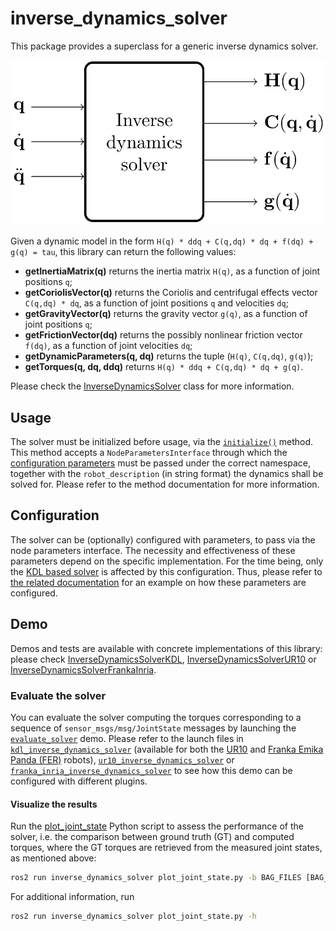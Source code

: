 # inverse_dynamics_solver

This package provides a superclass for a generic inverse dynamics solver.

!["Inverse dynamics solver block scheme"](./doc/media/inverse_dynamics_solver.png "Inverse dynamics solver block scheme")

Given a dynamic model in the form `H(q) * ddq + C(q,dq) * dq + f(dq) + g(q) = tau`, this library can return the following values:

* **getInertiaMatrix(q)** returns the inertia matrix `H(q)`, as a function of joint positions `q`;
* **getCoriolisVector(q)** returns the Coriolis and centrifugal effects vector `C(q,dq) * dq`, as a function of joint positions `q` and velocities `dq`;
* **getGravityVector(q)** returns the gravity vector `g(q)`, as a function of joint positions `q`;
* **getFrictionVector(dq)** returns the possibly nonlinear friction vector `f(dq)`, as a function of joint velocities `dq`;
* **getDynamicParameters(q, dq)** returns the tuple (`H(q)`, `C(q,dq)`, `g(q)`);
* **getTorques(q, dq, ddq)** returns `H(q) * ddq + C(q,dq) * dq + g(q)`.

Please check the [InverseDynamicsSolver](./include/inverse_dynamics_solver/inverse_dynamics_solver.hpp) class for more information.

## Usage

The solver must be initialized before usage, via the [`initialize()`](./include/inverse_dynamics_solver/inverse_dynamics_solver.hpp#L0047) method.
This method accepts a `NodeParametersInterface` through which the [configuration parameters](#configuration) must be passed under the correct namespace, together with the `robot_description` (in string format) the dynamics shall be solved for.
Please refer to the method documentation for more information.

## Configuration

The solver can be (optionally) configured with parameters, to pass via the node parameters interface.
The necessity and effectiveness of these parameters depend on the specific implementation.
For the time being, only the [KDL based solver](../kdl_inverse_dynamics_solver/include/kdl_inverse_dynamics_solver/kdl_inverse_dynamics_solver.hpp) is affected by this configuration.
Thus, please refer to [the related documentation](../kdl_inverse_dynamics_solver/README.md#configuration) for an example on how these parameters are configured.

## Demo

Demos and tests are available with concrete implementations of this library: please check [InverseDynamicsSolverKDL](../kdl_inverse_dynamics_solver/README.md#demo), [InverseDynamicsSolverUR10](../ur10_inverse_dynamics_solver/README.md#demo) or [InverseDynamicsSolverFrankaInria](../franka_inria_inverse_dynamics_solver/README.md#demo).

### Evaluate the solver

You can evaluate the solver computing the torques corresponding to a sequence of `sensor_msgs/msg/JointState` messages by launching the [`evaluate_solver`](./launch/evaluate_solver.launch.py) demo.
Please refer to the launch files in [`kdl_inverse_dynamics_solver`](../kdl_inverse_dynamics_solver/README.md#demo) (available for both the [UR10](../kdl_inverse_dynamics_solver/launch/evaluate_solver_kdl_ur10.launch.py) and [Franka Emika Panda (FER)](../kdl_inverse_dynamics_solver/launch/evaluate_solver_kdl_panda.launch.py) robots), [`ur10_inverse_dynamics_solver`](../ur10_inverse_dynamics_solver/launch/evaluate_solver_ur10.launch.py) or [`franka_inria_inverse_dynamics_solver`](../franka_inria_inverse_dynamics_solver/launch/evaluate_solver_franka.launch.py) to see how this demo can be configured with different plugins.

#### Visualize the results

Run the [plot_joint_state](./scripts/plot_joint_state.py) Python script to assess the performance of the solver, i.e. the comparison between ground truth (GT) and computed torques, where the GT torques are retrieved from the measured joint states, as mentioned above:

```bash
ros2 run inverse_dynamics_solver plot_joint_state.py -b BAG_FILES [BAG_FILES ...] -o OUTPUT_DIR
```

For additional information, run

```bash
ros2 run inverse_dynamics_solver plot_joint_state.py -h
```
